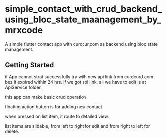 # simple_contact_with_crud_backend_using_bloc_state_maanagement_by_mrxcode

A simple flutter contact app with curdcur.com as backend using bloc state management.

## Getting Started

if App cannot strat successfully try with new api link from curdcurd.com bez it expired within 24 hrs.
if we got api link, all we have to edit is at ApiService folder.

this app can make basic crud operation

floating action button is for adding new contact.

when pressed on list item, it route to detailed view.

list items are slidable, from left to right for edit and from right to left for delete.


